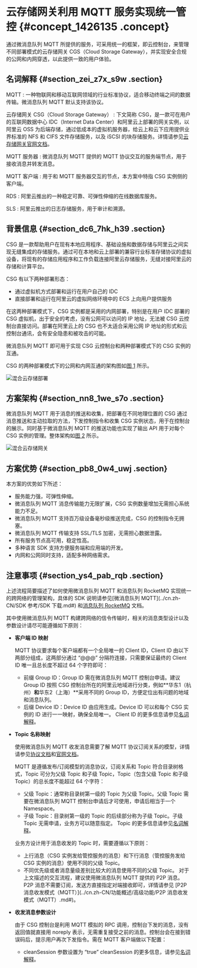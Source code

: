 # 云存储网关利用 MQTT 服务实现统一管控 {#concept_1426135 .concept}

通过微消息队列 MQTT 所提供的服务，可采用统一的框架，即云控制台，来管理不同部署模式的云存储网关 CGS（Cloud Storage Gateway），并实现安全合规的公网和内网穿透，以此提供一致的用户体验。

## 名词解释 {#section_zei_z7x_s9w .section}

 MQTT
 :   一种物联网和移动互联网领域的行业标准协议，适合移动终端之间的数据传输。微消息队列 MQTT 默认支持该协议。

  云存储网关 CSG（Cloud Storage Gateway）
 :   下文简称 CSG，是一款可在用户的互联网数据中心 IDC（Internet Data Center）和阿里云上部署的网关实例，以阿里云 OSS 为后端存储，通过低成本的虚拟机服务器，给云上和云下应用提供业界标准的 NFS 和 CIFS 文件存储服务，以及 iSCSI 的块存储服务。详情请参见[云存储网关官网文档](https://help.aliyun.com/product/53923.html)。

  MQTT 服务器
 :   微消息队列 MQTT 提供的 MQTT 协议交互的服务端节点，用于接收消息并转发消息。

  MQTT 客户端
 :   用于和 MQTT 服务器交互的节点，本方案中特指 CSG 实例侧的客户端。

  RDS
 :   阿里云推出的一种稳定可靠、可弹性伸缩的在线数据库服务。

  SLS
 :   阿里云推出的日志存储服务，用于审计和溯源。

 ## 背景信息 {#section_dc6_7hk_h39 .section}

CSG 是一款帮助用户在现有本地应用程序、基础设施和数据存储与阿里云之间实现无缝集成的存储服务。通过可在本地和云上部署的兼容行业标准存储协议的虚拟设备，将现有的存储应用程序和工作负载连接阿里云存储服务，无缝对接阿里云的存储和计算平台。

CSG 有以下两种部署形态：

-   通过虚拟机方式部署和运行在用户自己的 IDC
-   直接部署和运行在阿里云的虚拟网络环境中的 ECS 上向用户提供服务

在这两种部署模式下，CSG 实例都是采用的内网部署，特别是在用户 IDC 部署的 CSG 虚拟机，出于安全的考虑，没有公网可以访问的 IP 地址，无法被 CSG 云控制台直接访问。部署在阿里云上的 CSG 也不太适合采用公网 IP 地址的形式和云控制台通讯，会有安全隐患和被攻击的可能。

微消息队列 MQTT 即可用于实现 CSG 云控制台和两种部署模式下的 CSG 实例的互通。

CSG 的两种部署模式下的公网和内网互通的架构图如[图 1](#fig_1sc_378_f07) 所示。

![混合云存储部署](images/53908_zh-CN.png "混合云存储部署")

## 方案架构 {#section_nn8_1we_s7o .section}

微消息队列 MQTT 用于消息的推送和收集，把部署在不同地理位置的 CSG 通过消息推送和主动拉取的方法，下发控制指令和收集 CSG 实例状态，用于在控制台的展示。同时基于微消息队列 MQTT 的推送功能也实现了输出 API 用于对每个 CSG 实例的管理。整体架构如[图 2](#fig_duv_6ky_9br) 所示。

![混合云存储网关](images/53886_zh-CN.png "方案架构")

## 方案优势 {#section_pb8_0w4_uwj .section}

本方案的优势如下所述：

-   服务能力强，可弹性伸缩。
-   微消息队列 MQTT 消息传输能力无限扩展，CSG 实例数量增加无需担心系统能力不足。
-   微消息队列 MQTT 支持百万级设备毫秒级推送完成，CSG 的控制指令无拥塞。
-   微消息队列 MQTT 传输支持 SSL/TLS 加密，无需担心数据泄露。
-   所有服务节点高可用，稳定性高。
-   多种语言 SDK 支持方便服务端和应用端的开发。
-   内网和公网同时支持，适配多种网络需求。

## 注意事项 {#section_ys4_pab_rqb .section}

上述流程简要描述了如何使用微消息队列 MQTT 和消息队列 RocketMQ 实现统一的跨网络的管理架构，具体的 SDK 说明请参见[微消息队列 MQTT](../cn.zh-CN/SDK 参考/SDK 下载.md#) 和[消息队列 RocketMQ](https://help.aliyun.com/document_detail/114448.html) 文档。

其中使用微消息队列 MQTT 构建跨网络的信令传输时，相关的消息类型设计以及参数设计请尽可能遵循如下原则：

-   **客户端 ID 映射**

    MQTT 协议要求每个客户端都有一个全局唯一的 Client ID，Client ID 由以下两部分组成，这两部分通过 “@@@” 分隔符连接，只需要保证最终的 Client ID 唯一且总长度不超过 64 个字符即可：

    -   前缀 Group ID：Group ID 需在微消息队列 MQTT 控制台申请。建议 Group ID 按照 CSG 控制台所在的阿里云地域进行分类，例如**华东1（杭州）**和**华东2（上海）**采用不同的 Group ID，方便定位出有问题的地域和消息队列。
    -   后缀 Device ID：Device ID 由应用生成。Device ID 可以和每个 CSG 实例的 ID 进行一一映射，确保全局唯一。
    Client ID 的更多信息请参见[名词解释](../cn.zh-CN/产品简介/名词解释.md#)。

-   **Topic 名称映射**

    使用微消息队列 MQTT 收发消息需要了解 MQTT 协议订阅关系的模型，详情请参见[协议文档](http://docs.oasis-open.org/mqtt/mqtt/v3.1.1/os/mqtt-v3.1.1-os.html)和[官网文档](https://help.aliyun.com/product/100973.html)。

    MQTT 是遵循发布/订阅模型的消息协议，订阅关系和 Topic 符合目录树格式，Topic 可分为父级 Topic 和子级 Topic，Topic（包含父级 Topic 和子级 Topic）的总长度不能超过 64 个字符：

    -   父级 Topic：通常称目录树第一级的 Topic 为父级 Topic。父级 Topic 需要在微消息队列 MQTT 控制台申请后才可使用，申请后相当于一个 Namespace。
    -   子级 Topic：目录树第一级的 Topic 的后续部分称为子级 Topic。子级 Topic 无需申请，业务方可以随意指定。
    Topic 的更多信息请参见[名词解释](../cn.zh-CN/产品简介/名词解释.md#)。

    业务方设计用于消息收发的 Topic 时，需要遵循以下原则：

    -   上行消息（CSG 实例发给管控服务的消息）和下行消息（管控服务发给 CSG 实例的消息）使用不同的父级 Topic。
    -   不同优先级或者消息量级差别比较大的消息使用不同的父级 Topic。
    对于上文描述的交互流程，建议使用微消息队列 MQTT 提供的 P2P 消息。P2P 消息不需要订阅，发送方直接指定对端接收即可，详情请参见 [P2P 消息收发模式（MQTT）](../cn.zh-CN/功能概述/高级功能/P2P 消息收发模式（MQTT）.md#)。

-   **收发消息参数设计**

    由于 CSG 控制台是利用 MQTT 模拟的 RPC 调用，控制台下发的消息，没有返回值就直接用 noreply 表示，无需重复接受之前的消息。控制台会在接到错误码后，提示用户再次下发指令。需在 MQTT 客户端做以下配置：

    -   cleanSession 参数设置为 “true”
    cleanSession 的更多信息，请参见[名词解释](../cn.zh-CN/产品简介/名词解释.md#)。


